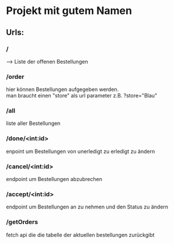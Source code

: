 # Projekt mit gutem Namen
## Urls:

### / 
--> Liste der offenen Bestellungen
### /order
hier können Bestellungen aufgegeben werden. <br />
man braucht einen "store" als url parameter z.B. ?store="Blau"

### /all
liste aller Bestellungen 

### /done/\<int:id\> 
enpoint um Bestellungen von unerledigt zu erledigt zu ändern 
### /cancel/\<int:id>
endpoint um Bestellungen abzubrechen
### /accept/\<int:id>
endpoint um Bestellungen an zu nehmen und den Status zu ändern

### /getOrders
fetch api  die die tabelle der aktuellen bestellungen zurückgibt